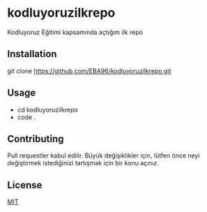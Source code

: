 # kodluyoruzilkrepo
Kodluyoruz Eğitimi kapsamında açtığım ilk repo

## Installation
git clone https://github.com/EBA96/kodluyoruzilkrepo.git

## Usage 
- cd kodluyoruzilkrepo
- code .

## Contributing
Pull requestler kabul edilir. Büyük değişiklikler için, lütfen önce neyi değiştirmek istediğinizi tartışmak için bir konu açınız.

## License
[MIT](https://choosealicense.com/licenses/mit/)
